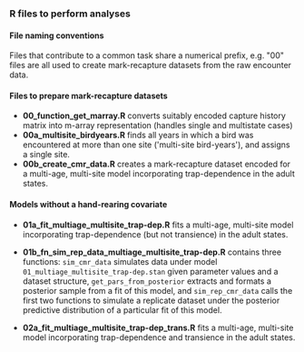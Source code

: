 ### R files to perform analyses

#### File naming conventions
Files that contribute to a common task share a numerical prefix, e.g. "00" files are all used to create mark-recapture datasets from the raw encounter data.

#### Files to prepare mark-recapture datasets
- **00_function_get_marray.R** converts suitably encoded capture history matrix into m-array representation (handles single and multistate cases)
- **00a_multisite_birdyears.R** finds all years in which a bird was encountered at more than one site ('multi-site bird-years'), and assigns a single site.
- **00b_create_cmr_data.R** creates a mark-recapture dataset encoded for a multi-age, multi-site model incorporating trap-dependence in the adult states.

#### Models without a hand-rearing covariate

- **01a_fit_multiage_multisite_trap-dep.R** fits a multi-age, multi-site model incorporating trap-dependence (but not transience) in the 
adult states.

- **01b_fn_sim_rep_data_multiage_multisite_trap-dep.R** contains three functions: `sim_cmr_data` simulates data under model `01_multiage_multisite_trap-dep.stan` given parameter values and a dataset structure, `get_pars_from_posterior` extracts and formats a posterior sample from a fit of this model, and `sim_rep_cmr_data` calls the first two functions to simulate a replicate dataset under the posterior predictive distribution of a particular fit of this model.

-  **02a_fit_multiage_multisite_trap-dep_trans.R** fits a multi-age, multi-site model incorporating trap-dependence and transience in the 
adult states.
